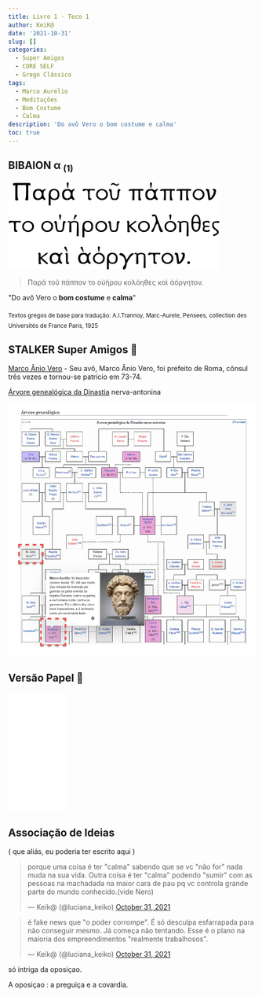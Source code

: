 ```yaml
---
title: Livro 1 - Teco 1
author: KeiK@
date: '2021-10-31'
slug: []
categories:
  - Super Amigos
  - CORE SELF
  - Grego Clássico
tags:
  - Marco Aurélio
  - Meditações
  - Bom Costume
  - Calma
description: 'Do avô Vero o bom costume e calma'
toc: true
---
```


## ΒΙΒΑΙΟΝ α <sub>(1)</sub>

![](/post/2021-10-31-livro-1-teco-1/index.pt-br_files/L1T1.png)

> Παρά τοῦ πάππον το ούήρου κολόηθες καὶ ὰόργητον.


"Do avô Vero o **bom costume** e **calma**"


<sub>Textos gregos de base para tradução: A.I.Trannoy, Marc-Aurele, Pensees, collection des Universités de France Paris, 1925 </sub>



## STALKER Super Amigos :eyes:

[Marco Ânio Vero](https://pt.wikipedia.org/wiki/Marco_%C3%82nio_Vero) - Seu avô, Marco Ânio Vero, foi prefeito de Roma, cônsul três vezes e tornou-se patrício em 73-74.

[Árvore genealógica da Dinastia](https://pt.wikipedia.org/wiki/Marco_%C3%82nio_Vero#%C3%81rvore_geneal%C3%B3gica) nerva-antonina

![Árvore genealógica da Dinastia nerva-antonina](/./Meditacoes-Marcao_files/arvore.png)



## Versão Papel :book:
<iframe style="width:120px;height:240px;" marginwidth="0" marginheight="0" scrolling="no" frameborder="0" src="//ws-na.amazon-adsystem.com/widgets/q?ServiceVersion=20070822&OneJS=1&Operation=GetAdHtml&MarketPlace=BR&source=ss&ref=as_ss_li_til&ad_type=product_link&tracking_id=mundodekeika-20&language=pt_BR&marketplace=amazon&region=BR&placement=B092FVY4BB&asins=B092FVY4BB&linkId=37c5ec14221f61f811029aa88b520891&show_border=true&link_opens_in_new_window=true"></iframe>


## Associação de Ideias
( que aliás, eu poderia ter escrito aqui )

<blockquote class="twitter-tweet"><p lang="pt" dir="ltr">porque uma coisa é ter &quot;calma&quot; sabendo que se vc &quot;não for&quot; nada muda na sua vida. Outra coisa é ter &quot;calma&quot; podendo &quot;sumir&quot; com as pessoas na machadada na maior cara de pau pq vc controla grande parte do mundo conhecido.(vide Nero)</p>&mdash; Keik@ (@luciana_keiko) <a href="https://twitter.com/luciana_keiko/status/1454841495018692615?ref_src=twsrc%5Etfw">October 31, 2021</a></blockquote> <script async src="https://platform.twitter.com/widgets.js" charset="utf-8"></script>

<blockquote class="twitter-tweet"><p lang="pt" dir="ltr">é fake news que &quot;o poder corrompe&quot;. É só desculpa esfarrapada para não conseguir mesmo. Já começa não tentando. Esse é o plano na maioria dos empreendimentos &quot;realmente trabalhosos&quot;.</p>&mdash; Keik@ (@luciana_keiko) <a href="https://twitter.com/luciana_keiko/status/1454844432478507012?ref_src=twsrc%5Etfw">October 31, 2021</a></blockquote> <script async src="https://platform.twitter.com/widgets.js" charset="utf-8"></script>

só intriga da oposiçao.

A oposiçao : a preguiça e a covardia.


